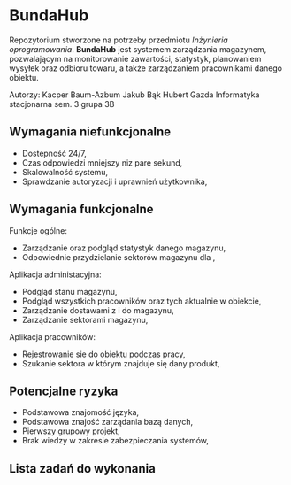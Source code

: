 # BundaHub
Repozytorium stworzone na potrzeby przedmiotu *Inżynieria oprogramowania*.
**BundaHub** jest systemem zarządzania magazynem, pozwalającym na monitorowanie zawartości, statystyk, planowaniem wysyłek oraz odbioru towaru, a także zarządzaniem pracownikami danego obiektu.

Autorzy:
Kacper Baum-Azbum
Jakub Bąk
Hubert Gazda
Informatyka stacjonarna sem. 3 grupa 3B

## Wymagania niefunkcjonalne
- Dostepność 24/7,
- Czas odpowiedzi mniejszy niz pare sekund,
- Skalowalność systemu,
- Sprawdzanie autoryzacji i uprawnień użytkownika,

## Wymagania funkcjonalne
Funkcje ogólne:
- Zarządzanie oraz podgląd statystyk danego magazynu, 
- Odpowiednie przydzielanie sektorów magazynu dla ,

Aplikacja administacyjna:
- Podgląd stanu magazynu,
- Podgląd wszystkich pracowników oraz tych aktualnie w obiekcie,
- Zarządzanie dostawami z i do magazynu,
- Zarządzanie sektorami magazynu,

Aplikacja pracowników:
- Rejestrowanie sie do obiektu podczas pracy,
- Szukanie sektora w którym znajduje się dany produkt,

## Potencjalne ryzyka
- Podstawowa znajomość języka,
- Podstawowa znajość zarządania bazą danych,
- Pierwszy grupowy projekt,
- Brak wiedzy w zakresie zabezpieczania systemów,

## Lista zadań do wykonania